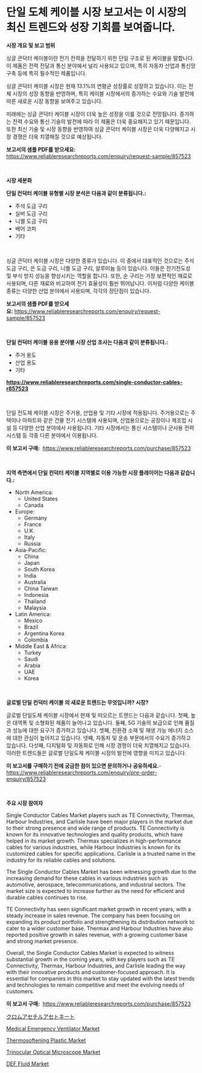 <p><h1>단일 도체 케이블 시장 보고서는 이 시장의 최신 트렌드와 성장 기회를 보여줍니다.</h1></p><p><strong>시장 개요 및 보고 범위</strong></p>
<p><p>싱글 콘덕터 케이블이란 전기 전력을 전달하기 위한 단일 구조로 된 케이블을 말합니다. 이 제품은 전력 전달과 통신 분야에서 널리 사용되고 있으며, 특히 자동차 산업과 통신망 구축 등에 특히 필수적인 제품입니다.</p><p>싱글 콘덕터 케이블 시장은 현재 13.1%의 연평균 성장률로 성장하고 있습니다. 이는 전체 시장의 성장 동향을 반영하며, 특히 케이블 시장에서의 증가하는 수요와 기술 발전에 따른 새로운 시장 동향을 보여주고 있습니다.</p><p>미래에는 싱글 콘덕터 케이블 시장이 더욱 높은 성장을 이룰 것으로 전망됩니다. 증가하는 전력 수요와 통신 기술의 발전에 따라 이 제품은 더욱 중요해지고 있기 때문입니다. 또한 최신 기술 및 시장 동향을 반영하여 싱글 콘덕터 케이블 시장은 더욱 다양해지고 시장 경쟁은 더욱 치열해질 것으로 예상됩니다.</p></p>
<p><strong>보고서의 샘플 PDF를 받으세요:</strong> <a href="https://www.reliableresearchreports.com/enquiry/request-sample/857523">https://www.reliableresearchreports.com/enquiry/request-sample/857523</a></p>
<p>&nbsp;</p>
<p><strong>시장 세분화</strong></p>
<p><strong>단일 컨덕터 케이블 유형별 시장 분석은 다음과 같이 분류됩니다.:</strong></p>
<p><ul><li>주석 도금 구리</li><li>실버 도금 구리</li><li>니켈 도금 구리</li><li>베어 코퍼</li><li>기타</li></ul></p>
<p>&nbsp;</p>
<p><p>싱글 콘덕터 케이블 시장은 다양한 종류가 있습니다. 이 중에서 대표적인 것으로는 주석 도금 구리, 은 도금 구리, 니켈 도금 구리, 알루미늄 등이 있습니다. 이들은 전기전도성 및 부식 방지 성능을 향상시키는 역할을 합니다. 또한, 순 구리는 가장 보편적인 재료로 사용되며, 다른 재료와 비교하여 전기 효율성이 훨씬 뛰어납니다. 이처럼 다양한 케이블 종류는 다양한 산업 분야에서 사용되며, 각각의 장단점이 있습니다.</p></p>
<p><strong>보고서의 샘플 PDF를 받으세요:</strong>&nbsp;<a href="https://www.reliableresearchreports.com/enquiry/request-sample/857523">https://www.reliableresearchreports.com/enquiry/request-sample/857523</a></p>
<p>&nbsp;</p>
<p><strong> 단일 컨덕터 케이블 응용 분야별 시장 산업 조사는 다음과 같이 분류됩니다.:</strong></p>
<p><ul><li>주거 용도</li><li>산업 용도</li><li>기타</li></ul></p>
<p><strong><a href="https://www.reliableresearchreports.com/single-conductor-cables-r857523">https://www.reliableresearchreports.com/single-conductor-cables-r857523</a></strong></p>
<p>&nbsp;</p>
<p><p>단일 전도체 케이블 시장은 주거용, 산업용 및 기타 시장에 적용됩니다. 주거용으로는 주택이나 아파트와 같은 건물 전기 시스템에 사용되며, 산업용으로는 공장이나 제조업 시설 등 다양한 산업 분야에서 사용됩니다. 기타 시장에서는 통신 시스템이나 군사용 전력 시스템 등 각종 다른 분야에서 이용됩니다.</p></p>
<p><strong>이 보고서 구매:</strong>&nbsp; <a href="https://www.reliableresearchreports.com/purchase/857523">https://www.reliableresearchreports.com/purchase/857523</a></p>
<p>&nbsp;</p>
<p><strong>지역 측면에서 단일 컨덕터 케이블 지역별로 이용 가능한 시장 플레이어는 다음과 같습니다.:</strong></p>
<p><ul>
    <li>
        North America:
        <ul>
            <li>United States</li>
            <li>Canada</li>
        </ul>
    </li>
    <li>
        Europe:
        <ul>
            <li>Germany</li>
            <li>France</li>
            <li>U.K.</li>
            <li>Italy</li>
            <li>Russia</li>
        </ul>
    </li>
    <li>
        Asia-Pacific:
        <ul>
            <li>China</li>
            <li>Japan</li>
            <li>South Korea</li>
            <li>India</li>
            <li>Australia</li>
            <li>China Taiwan</li>
            <li>Indonesia</li>
            <li>Thailand</li>
            <li>Malaysia</li>
        </ul>
    </li>
    <li>
        Latin America:
        <ul>
            <li>Mexico</li>
            <li>Brazil</li>
            <li>Argentina Korea</li>
            <li>Colombia</li>
        </ul>
    </li>
    <li>
        Middle East & Africa:
        <ul>
            <li>Turkey</li>
            <li>Saudi</li>
            <li>Arabia</li>
            <li>UAE</li>
            <li>Korea</li>
        </ul>
    </li>
    </ul></p>
<p>&nbsp;</p>
<p><strong>글로벌 단일 컨덕터 케이블 의 새로운 트렌드는 무엇입니까? 시장?</strong></p>
<p><p>글로벌 단일도체 케이블 시장에서 현재 및 떠오르는 트렌드는 다음과 같습니다. 첫째, 높은 대역폭 및 소형화된 제품이 늘어나고 있습니다. 둘째, 5G 기술의 보급으로 인해 품질과 성능에 대한 요구가 증가하고 있습니다. 셋째, 친환경 소재 및 재생 가능 에너지 소스에 대한 관심이 높아지고 있습니다. 넷째, 자동차 및 운송 부문에서의 수요가 증가하고 있습니다. 다섯째, 디지털화 및 자동화로 인해 시장 경쟁이 더욱 치열해지고 있습니다. 이러한 트렌드들은 글로벌 단일도체 케이블 시장의 발전에 영향을 미치고 있습니다.</p></p>
<p><strong>이 보고서를 구매하기 전에 궁금한 점이 있으면 문의하거나 공유하세요.</strong>- <a href="https://www.reliableresearchreports.com/enquiry/pre-order-enquiry/857523">https://www.reliableresearchreports.com/enquiry/pre-order-enquiry/857523</a></p>
<p>&nbsp;</p>
<p><strong>주요 시장 참여자</strong></p>
<p><p>Single Conductor Cables Market players such as TE Connectivity, Thermax, Harbour Industries, and Carlisle have been major players in the market due to their strong presence and wide range of products. TE Connectivity is known for its innovative technologies and quality products, which have helped in its market growth. Thermax specializes in high-performance cables for various industries, while Harbour Industries is known for its customized cables for specific applications. Carlisle is a trusted name in the industry for its reliable cables and solutions.</p><p>The Single Conductor Cables Market has been witnessing growth due to the increasing demand for these cables in various industries such as automotive, aerospace, telecommunications, and industrial sectors. The market size is expected to increase further as the need for efficient and durable cables continues to rise.</p><p>TE Connectivity has seen significant market growth in recent years, with a steady increase in sales revenue. The company has been focusing on expanding its product portfolio and strengthening its distribution network to cater to a wider customer base. Thermax and Harbour Industries have also reported positive growth in sales revenue, with a growing customer base and strong market presence.</p><p>Overall, the Single Conductor Cables Market is expected to witness substantial growth in the coming years, with key players such as TE Connectivity, Thermax, Harbour Industries, and Carlisle leading the way with their innovative products and customer-focused approach. It is essential for companies in this market to stay updated with the latest trends and technologies to remain competitive and meet the evolving needs of customers.</p></p>
<p><strong>이 보고서 구매:</strong>&nbsp;&nbsp;<a href="https://www.reliableresearchreports.com/purchase/857523">https://www.reliableresearchreports.com/purchase/857523</a></p>
<p><p><a href="https://github.com/schmahlson/Market-Research-Report-List-1/blob/main/887253323721.md">クロムアセチルアセトネート</a></p><p><a href="https://github.com/pgtimber/Market-Research-Report-List-2/blob/main/medical-emergency-ventilator-market.md">Medical Emergency Ventilator Market</a></p><p><a href="https://www.linkedin.com/pulse/thermosoftening-plastic-market-offer-valuable-insights-size-psfbe?trackingId=sCvaxNGkESYC3nDjY2D%2BRw%3D%3D">Thermosoftening Plastic Market</a></p><p><a href="https://github.com/lataunyatinikmelvin59ilbd0dv/Market-Research-Report-List-2/blob/main/trinocular-optical-microscope-market.md">Trinocular Optical Microscope Market</a></p><p><a href="https://www.linkedin.com/pulse/def-fluid-market-dynamics-2024-2031-also-its-trends-projections-pazge?trackingId=UXCRjDRxQ9K28vUokhB6Zg%3D%3D">DEF Fluid Market</a></p></p>